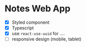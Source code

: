 # Notes Web App

- [x] Styled component
- [x] Typescript
- [x] use `react-use-uuid` for ....
- [ ] responsive design (mobile, tablet)